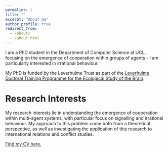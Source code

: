 ```yaml
---
permalink: /
title: ""
excerpt: "About me"
author_profile: true
redirect_from: 
  - /about/
  - /about.html
---
```


I am a PhD student in the Department of Computer Science at UCL, focusing on the emergence of cooperation within groups of agents - I am particularly interested in irrational behaviour. 

My PhD is funded by the Leverhulme Trust as part of the [Leverhulme Doctoral Training Programme for the Ecological Study of the Brain](http://ecologicalbrain.org/).

Research Interests
======
My research interests lie in understanding the emergence of cooperation within multi-agent systems, with particular focus on signalling and irrational behaviour. My approach to this problem come both from a theoretical perspective, as well as investigating the application of this research to international relations and conflict studies. 

[Find my CV here.](http://oliviams.github.io/files/Academic_CV.pdf) 

